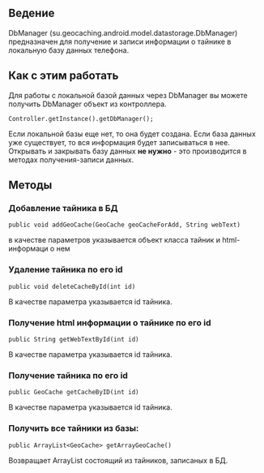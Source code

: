 ## Ведение ##

DbManager (su.geocaching.android.model.datastorage.DbManager) предназначен для получение и записи информации о тайнике в локальную базу данных телефона.

## Как с этим работать ##
Для работы с локальной базой данных через DbManager вы можете получить DbManager объект из контроллера.
```
Controller.getInstance().getDbManager();
```
Если локальной базы еще нет, то она будет создана. Если база данных уже существует, то вся информация будет записываться в нее. Открывать и закрывать базу данных **не нужно** - это производится в методах получения-записи данных.

## Методы ##

### Добавление тайника в БД ###
```
public void addGeoCache(GeoCache geoCacheForAdd, String webText) 
```
в качестве параметров указывается объект класса тайник и html-информаци о нем

### Удаление тайника по его id ###
```
public void deleteCacheById(int id)
```
В качестве параметра указывается id тайника.

### Получение html информации о тайнике по его id ###
```
public String getWebTextById(int id)
```
В качестве параметра указывается id тайника.

### Получение тайника по его id ###
```
public GeoCache getCacheByID(int id)
```
В качестве параметра указывается id тайника.
### Получить все тайники из базы: ###
```
public ArrayList<GeoCache> getArrayGeoCache()
```
Возвращает ArrayList состоящий из тайников, записаных в БД.